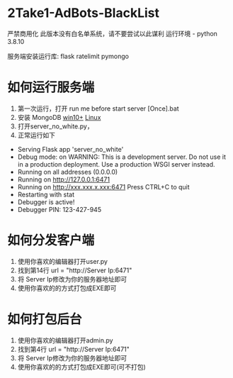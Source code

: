 # 2Take1-AdBots-BlackList
严禁商用化
此版本没有白名单系统，请不要尝试以此谋利
运行环境 - python 3.8.10


服务端安装运行库: flask ratelimit pymongo

# 如何运行服务端
1. 第一次运行，打开 run me before start server [Once].bat
2. 安装 MongoDB [win10+](https://fastdl.mongodb.org/windows/mongodb-windows-x86_64-6.0.4-signed.msi)     [Linux](https://www.mongodb.com/download-center/community/releases)
3. 打开server_no_white.py，
4. 正常运行如下
* Serving Flask app 'server_no_white'
* Debug mode: on
WARNING: This is a development server. Do not use it in a production deployment. Use a production WSGI server instead.
 * Running on all addresses (0.0.0.0)
 * Running on http://127.0.0.1:6471
 * Running on http://xxx.xxx.x.xxx:6471
Press CTRL+C to quit
 * Restarting with stat
 * Debugger is active!
 * Debugger PIN: 123-427-945

# 如何分发客户端
1. 使用你喜欢的编辑器打开user.py
2. 找到第14行 url = "http://Server Ip:6471"
3. 将 Server Ip修改为你的服务器地址即可
4. 使用你喜欢的的方式打包成EXE即可

# 如何打包后台
1. 使用你喜欢的编辑器打开admin.py
2. 找到第4行 url = "http://Server Ip:6471"
3. 将 Server Ip修改为你的服务器地址即可
4. 使用你喜欢的的方式打包成EXE即可(可不打包)

